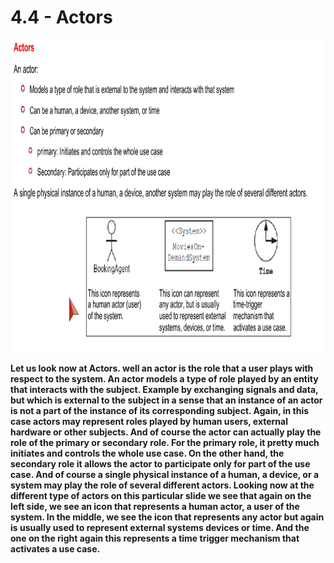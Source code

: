 # 4.4 - Actors

<img src="/images/04_04_01.jpg" width="800" height="500">

**Let us look now at Actors. well an actor is the role that a user plays with respect to the system. An actor models a type of role played by an entity that interacts with the subject. Example by exchanging signals and data, but which is external to the subject in a sense that an instance of an actor is not a part of the instance of its corresponding subject. Again, in this case actors may represent roles played by human users, external hardware or other subjects. And of course the actor can actually play the role of the primary or secondary role. For the primary role, it pretty much initiates and controls the whole use case. On the other hand, the secondary role it allows the actor to participate only for part of the use case. And of course a single physical instance of a human, a device, or a system may play the role of several different actors. Looking now at the different type of actors on this particular slide we see that again on the left side, we see an icon that represents a human actor, a user of the system. In the middle, we see the icon that represents any actor but again is usually used to represent external systems devices or time. And the one on the right again this represents a time trigger mechanism that activates a use case.**